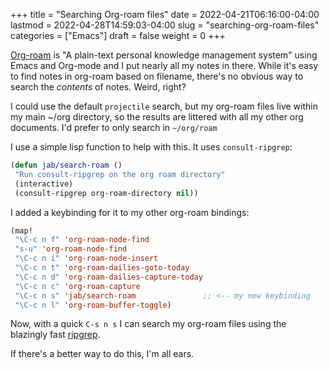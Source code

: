 +++
title = "Searching Org-roam files"
date = 2022-04-21T06:16:00-04:00
lastmod = 2022-04-28T14:59:03-04:00
slug = "searching-org-roam-files"
categories = ["Emacs"]
draft = false
weight = 0
+++

[Org-roam](https://www.orgroam.com/) is "A plain-text personal knowledge management system" using Emacs and Org-mode and I put nearly all my notes in there. While it's easy to find notes in org-roam based on filename, there's no obvious way to search the _contents_ of notes. Weird, right?

<!--more-->

I could use the default `projectile` search, but my org-roam files live within my main ~/org directory, so the results are littered with all my other org documents. I'd prefer to only search in `~/org/roam`

I use a simple lisp function to help with this. It uses `consult-ripgrep`:

```lisp
(defun jab/search-roam ()
 "Run consult-ripgrep on the org roam directory"
 (interactive)
 (consult-ripgrep org-roam-directory nil))
```

I added a keybinding for it to my other org-roam bindings:

```lisp
(map!
 "\C-c n f" 'org-roam-node-find
 "s-u" 'org-roam-node-find
 "\C-c n i" 'org-roam-node-insert
 "\C-c n t" 'org-roam-dailies-goto-today
 "\C-c n d" 'org-roam-dailies-capture-today
 "\C-c n c" 'org-roam-capture
 "\C-c n s" 'jab/search-roam               ;; <-- my new keybinding
 "\C-c n l" 'org-roam-buffer-toggle)
```

Now, with a quick `C-s n s` I can search my org-roam files using the blazingly fast [ripgrep](https://github.com/BurntSushi/ripgrep).

If there's a better way to do this, I'm all ears.

[//]: # "Exported with love from a post written in Org mode"
[//]: # "- https://github.com/kaushalmodi/ox-hugo"
